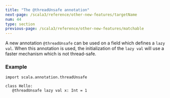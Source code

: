 ```yaml
---
title: "The @threadUnsafe annotation"
next-page: /scala3/reference/other-new-features/targetName
num: 44
type: section
previous-page: /scala3/reference/other-new-features/matchable
---
```


<!-- THIS FILE HAS BEEN GENERATED BY SCALADOC PREPROCESSOR.
    The whole process of generation the docs can be found under this README: https://github.com/lampepfl/dotty/blob/master/docs/README.md
    The source file can be found here https://github.com/lampepfl/dotty/edit/master/docs/docs/reference/other-new-features/threadUnsafe-annotation.md
    NOTE THAT ANY CHANGES TO THIS FILE WILL BE OVERRIDEN BY PREPROCESSOR.
-->

A new annotation `@threadUnsafe` can be used on a field which defines
a `lazy val`. When this annotation is used, the initialization of the
`lazy val` will use a faster mechanism which is not thread-safe.

### Example

<div class="snippet" ><div class="buttons"></div><pre><code class="language-scala"><span id="0" class="" >import scala.annotation.threadUnsafe
</span><span id="1" class="" >
</span><span id="2" class="" >class Hello:
</span><span id="3" class="" >   @threadUnsafe lazy val x: Int = 1
</span></code></pre></div>
